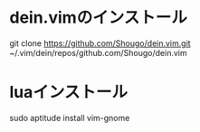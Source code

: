# dein.vimのインストール
git clone https://github.com/Shougo/dein.vim.git ~/.vim/dein/repos/github.com/Shougo/dein.vim

# luaインストール
sudo aptitude install vim-gnome

